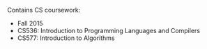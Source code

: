 Contains CS coursework:
* Fall 2015
 * CS536: Introduction to Programming Languages and Compilers
 * CS577: Introduction to Algorithms
